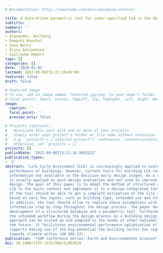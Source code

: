 ```yaml
---
# Documentation: https://wowchemy.com/docs/managing-content/

title: A data-driven parametric tool for under-specified LCA in the design phase
subtitle: ''
summary: ''
authors:
- Alexander, Hollberg
- Deepshi Kaushal
- Saso Basic
- Alina Galimshina
- Guillaume Habert
tags: []
categories: []
date: '2020-01-01'
lastmod: 2022-09-06T15:21:19+02:00
featured: false
draft: false

# Featured image
# To use, add an image named `featured.jpg/png` to your page's folder.
# Focal points: Smart, Center, TopLeft, Top, TopRight, Left, Right, BottomLeft, Bottom, BottomRight.
image:
  caption: ''
  focal_point: ''
  preview_only: false

# Projects (optional).
#   Associate this post with one or more of your projects.
#   Simply enter your project's folder or file name without extension.
#   E.g. `projects = ["internal-project"]` references `content/project/deep-learning/index.md`.
#   Otherwise, set `projects = []`.
projects: []
publishDate: '2022-09-06T13:21:18.569222Z'
publication_types:
- '2'
abstract: 'Life Cycle Assessment (LCA) is increasingly applied to evaluate the environmental
  performance of buildings. However, current tools for building LCA require detailed
  information not available in the decisive early design stages. As a result, LCA
  is usually applied as post-design evaluation and not used to improve the building
  design. The goal of this paper is to adapt the method of structured under-specified
  LCA to the Swiss context and implement it in a design-integrated tool. The users
  of the tool should be able to get a complete estimation of the life cycle impact
  based on very few inputs, such as building type, intended use and structural system.
  In addition, the tool should allow to replace these assumptions with more detailed
  information step by step throughout the design process. The paper describes the
  development of a structured database and a parametric tool. Furthermore, it exemplifies
  the intended workflow during the design process on a building design. The presented
  approach can be scaled up and adapted to the needs of other national contexts in
  the future. It facilitates environmental performance optimisation of buildings and
  supports making use of the big potential the building sector has regarding contributing
  towards climate action (UN SDG 13).  '
publication: '*IOP Conference Series: Earth and Environmental Science*'
doi: 10.1088/1755-1315/588/5/052018
---
```

